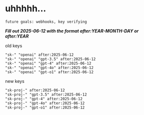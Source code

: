 # uhhhhh...

`future goals: webhooks, key verifying`



***Fill out 2025-06-12 with the format after:YEAR-MONTH-DAY or after:YEAR***

old keys
```
"sk-" "openai" after:2025-06-12
"sk-" "openai" "gpt-3.5" after:2025-06-12
"sk-" "openai" "gpt-4" after:2025-06-12
"sk-" "openai" "gpt-4o" after:2025-06-12
"sk-" "openai" "gpt-o1" after:2025-06-12
```

new keys
```
"sk-proj-" after:2025-06-12
"sk-proj-" "gpt-3.5" after:2025-06-12
"sk-proj-" "gpt-4" after:2025-06-12
"sk-proj-" "gpt-4o" after:2025-06-12
"sk-proj-" "gpt-o1" after:2025-06-12
```
